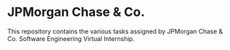 # JPMorgan Chase & Co.
This repository contains the various tasks assigned by JPMorgan Chase &amp; Co. Software Engineering Virtual Internship.
